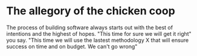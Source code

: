 # The allegory of the chicken coop

The process of building software always starts out with the best of intentions and the highest of hopes. "This time for sure we will get it right" you say. "This time we will use the lastest methodology X that will ensure success on time and on budget. We can't go wrong"
